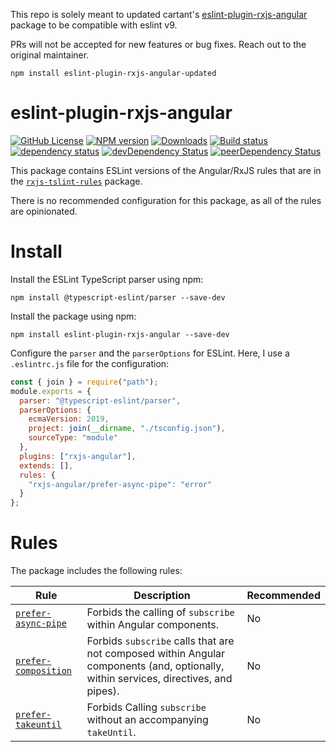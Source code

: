 
This repo is solely meant to updated cartant's [eslint-plugin-rxjs-angular](https://github.com/cartant/eslint-plugin-rxjs-angular) package to be compatible with eslint v9.

PRs will not be accepted for new features or bug fixes. Reach out to the original maintainer.

```
npm install eslint-plugin-rxjs-angular-updated
```

# eslint-plugin-rxjs-angular

[![GitHub License](https://img.shields.io/badge/license-MIT-blue.svg)](https://github.com/cartant/eslint-plugin-rxjs-angular/blob/master/LICENSE)
[![NPM version](https://img.shields.io/npm/v/eslint-plugin-rxjs-angular.svg)](https://www.npmjs.com/package/eslint-plugin-rxjs-angular)
[![Downloads](http://img.shields.io/npm/dm/eslint-plugin-rxjs-angular.svg)](https://npmjs.org/package/eslint-plugin-rxjs-angular)
[![Build status](https://img.shields.io/circleci/build/github/cartant/eslint-plugin-rxjs-angular?token=d3e3fd6613244558287da156fd9e0c4357a2170c)](https://app.circleci.com/pipelines/github/cartant)
[![dependency status](https://img.shields.io/david/cartant/eslint-plugin-rxjs-angular.svg)](https://david-dm.org/cartant/eslint-plugin-rxjs-angular)
[![devDependency Status](https://img.shields.io/david/dev/cartant/eslint-plugin-rxjs-angular.svg)](https://david-dm.org/cartant/eslint-plugin-rxjs-angular#info=devDependencies)
[![peerDependency Status](https://img.shields.io/david/peer/cartant/eslint-plugin-rxjs-angular.svg)](https://david-dm.org/cartant/eslint-plugin-rxjs-angular#info=peerDependencies)

This package contains ESLint versions of the Angular/RxJS rules that are in the [`rxjs-tslint-rules`](https://github.com/cartant/rxjs-tslint-rules) package.

There is no recommended configuration for this package, as all of the rules are opinionated.

# Install

Install the ESLint TypeScript parser using npm:

```
npm install @typescript-eslint/parser --save-dev
```

Install the package using npm:

```
npm install eslint-plugin-rxjs-angular --save-dev
```

Configure the `parser` and the `parserOptions` for ESLint. Here, I use a `.eslintrc.js` file for the configuration:

```js
const { join } = require("path");
module.exports = {
  parser: "@typescript-eslint/parser",
  parserOptions: {
    ecmaVersion: 2019,
    project: join(__dirname, "./tsconfig.json"),
    sourceType: "module"
  },
  plugins: ["rxjs-angular"],
  extends: [],
  rules: {
    "rxjs-angular/prefer-async-pipe": "error"
  }
};
```

# Rules

The package includes the following rules:

| Rule | Description | Recommended |
| --- | --- | --- |
| [`prefer-async-pipe`](https://github.com/cartant/eslint-plugin-rxjs-angular/blob/main/docs/rules/prefer-async-pipe.md) | Forbids the calling of `subscribe` within Angular components. | No |
| [`prefer-composition`](https://github.com/cartant/eslint-plugin-rxjs-angular/blob/main/docs/rules/prefer-composition.md) | Forbids `subscribe` calls that are not composed within Angular components (and, optionally, within services, directives, and pipes). | No |
| [`prefer-takeuntil`](https://github.com/cartant/eslint-plugin-rxjs-angular/blob/main/docs/rules/prefer-takeuntil.md) | Forbids Calling `subscribe` without an accompanying `takeUntil`. | No |

